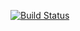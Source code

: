[![Build Status](https://drone.io/github.com/christophehurpeau/dart-springbok_router/status.png)](https://drone.io/github.com/christophehurpeau/dart-springbok_router/latest)

